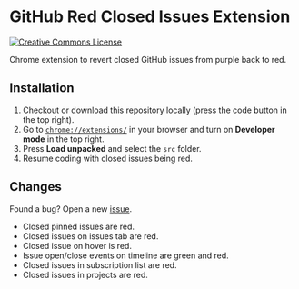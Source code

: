 # GitHub Red Closed Issues Extension

[![Creative Commons License](https://i.creativecommons.org/l/by-nc-sa/4.0/88x31.png)](http://creativecommons.org/licenses/by-nc-sa/4.0/)

Chrome extension to revert closed GitHub issues from purple back to red.

## Installation

1. Checkout or download this repository locally (press the code button in the top right).
2. Go to [`chrome://extensions/`](chrome://extensions/) in your browser and turn on **Developer mode** in the top right.
3. Press **Load unpacked** and select the `src` folder.
4. Resume coding with closed issues being red.

## Changes

Found a bug? Open a new [issue](https://github.com/Katsute/GitHub-Red-Closed-Issues-Extension/issues).

- Closed pinned issues are red.
- Closed issues on issues tab are red.
- Closed issue on hover is red.
- Issue open/close events on timeline are green and red.
- Closed issues in subscription list are red.
- Closed issues in projects are red.